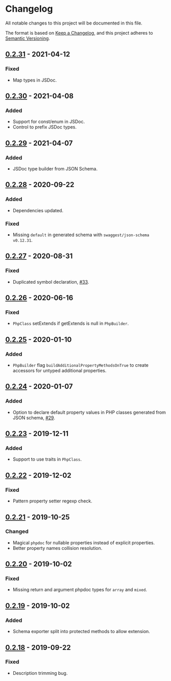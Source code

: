 # Changelog
All notable changes to this project will be documented in this file.

The format is based on [Keep a Changelog](https://keepachangelog.com/en/1.0.0/),
and this project adheres to [Semantic Versioning](https://semver.org/spec/v2.0.0.html).

## [0.2.31] - 2021-04-12

### Fixed
- Map types in JSDoc.

## [0.2.30] - 2021-04-08

### Added
- Support for const/enum in JSDoc.
- Control to prefix JSDoc types.

## [0.2.29] - 2021-04-07

### Added
- JSDoc type builder from JSON Schema.

## [0.2.28] - 2020-09-22

### Added
- Dependencies updated.

### Fixed
- Missing `default` in generated schema with `swaggest/json-schema` `v0.12.31`.

## [0.2.27] - 2020-08-31

### Fixed
- Duplicated symbol declaration, [#33](https://github.com/swaggest/php-code-builder/pull/33).

## [0.2.26] - 2020-06-16

### Fixed
- `PhpClass` setExtends if getExtends is null in `PhpBuilder`.

## [0.2.25] - 2020-01-10

### Added
- `PhpBuilder` flag `buildAdditionalPropertyMethodsOnTrue` to create accessors for untyped additional properties.

## [0.2.24] - 2020-01-07

### Added
- Option to declare default property values in PHP classes generated from JSON schema, [#29](https://github.com/swaggest/php-code-builder/pull/29).

## [0.2.23] - 2019-12-11

### Added
- Support to use traits in `PhpClass`.

## [0.2.22] - 2019-12-02

### Fixed
- Pattern property setter regexp check.

## [0.2.21] - 2019-10-25

### Changed
- Magical `phpdoc` for nullable properties instead of explicit properties.
- Better property names collision resolution.

## [0.2.20] - 2019-10-02

### Fixed
- Missing return and argument phpdoc types for `array` and `mixed`.

## [0.2.19] - 2019-10-02

### Added
- Schema exporter split into protected methods to allow extension.

## [0.2.18] - 2019-09-22

### Fixed
- Description trimming bug.

[0.2.31]: https://github.com/swaggest/php-code-builder/compare/v0.2.30...v0.2.31
[0.2.30]: https://github.com/swaggest/php-code-builder/compare/v0.2.29...v0.2.30
[0.2.29]: https://github.com/swaggest/php-code-builder/compare/v0.2.28...v0.2.29
[0.2.28]: https://github.com/swaggest/php-code-builder/compare/v0.2.27...v0.2.28
[0.2.27]: https://github.com/swaggest/php-code-builder/compare/v0.2.26...v0.2.27
[0.2.26]: https://github.com/swaggest/php-code-builder/compare/v0.2.25...v0.2.26
[0.2.25]: https://github.com/swaggest/php-code-builder/compare/v0.2.24...v0.2.25
[0.2.24]: https://github.com/swaggest/php-code-builder/compare/v0.2.23...v0.2.24
[0.2.23]: https://github.com/swaggest/php-code-builder/compare/v0.2.22...v0.2.23
[0.2.22]: https://github.com/swaggest/php-code-builder/compare/v0.2.21...v0.2.22
[0.2.21]: https://github.com/swaggest/php-code-builder/compare/v0.2.20...v0.2.21
[0.2.20]: https://github.com/swaggest/php-code-builder/compare/v0.2.19...v0.2.20
[0.2.19]: https://github.com/swaggest/php-code-builder/compare/v0.2.18...v0.2.19
[0.2.18]: https://github.com/swaggest/php-code-builder/compare/v0.2.17...v0.2.18
